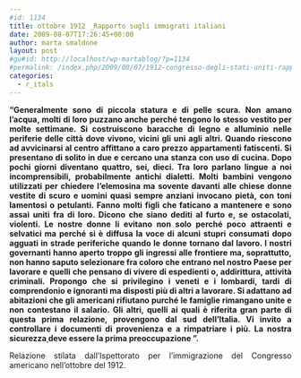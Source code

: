 ```yaml
---
#id: 1134
title: ottobre 1912 _Rapporto sugli immigrati italiani
date: 2009-08-07T17:26:45+00:00
author: marta smaldone
layout: post
#gu#id: http://localhost/wp-martablog/?p=1134
#permalink: /index.php/2009/08/07/1912-congresso-degli-stati-uniti-rapporto-sugli-immigrati-italiani/
categories:
  - r_itals
---
```

<p style="text-align: justify;">
  <strong>“Generalmente </strong><strong>sono di piccola statura e di pelle scura. Non amano l’acqua, </strong><strong>molti di loro puzzano anche perché tengono lo stesso vestito per molte settimane. Si costruiscono </strong><strong>baracche di legno e </strong><strong>alluminio nelle periferie delle città dove vivono, vicini gli uni agli altri. Quando riescono ad avvicinarsi al centro affittano a caro prezzo appartamenti fatiscenti. Si presentano di solito in due e cercano una stanza con uso di cucina. Dopo pochi giorni diventano quattro, sei, dieci. Tra loro </strong><strong>parlano lingue a noi incomprensibili, probabilmente antichi dialetti. Molti </strong><strong>bambini vengono </strong><strong>utilizzati per chiedere l’elemosina ma sovente davanti alle chiese </strong><strong>donne vestite di scuro e uomini quasi sempre anziani </strong><strong>invocano pietà, con toni lamentosi o petulanti. </strong><strong>Fanno molti figli che faticano a mantenere e sono assai uniti fra di loro. Dicono che siano </strong><strong>dediti al furto e, se ostacolati, </strong><strong>violenti. Le nostre donne li evitano non solo perché poco attraenti e selvatici ma perché si è diffusa la voce di alcuni </strong><strong>stupri consumati dopo agguati </strong><strong>in strade periferiche </strong><strong>quando le donne tornano dal lavoro. I nostri </strong><strong>governanti </strong><strong>hanno aperto troppo gli ingressi al</strong><strong>le frontiere ma, soprattutto, non hanno saputo selezionare fra coloro che entrano nel nostro Paese per lavorare e quelli che pensano di vivere di espedienti o, addirittura, </strong><strong>attività criminali. Propongo che si privilegino i veneti e i lombardi, tardi di comprendonio e ignoranti ma disposti più di altri a lavorare. Si adattano ad abitazioni che gli americani rifiutano purché le famiglie rimangano unite e non contestano il salario. Gli altri, quelli ai quali è riferita gran parte di questa prima relazione, provengono dal sud dell’Italia. </strong><strong>Vi invito a controllare i documenti di provenienza e </strong><strong>a rimpatriare i più. </strong><strong>La nostra sicurezza<a href="http://www.sinistraeliberta.it/?s=sicurezza" target="_blank"> </a>deve essere la prima preoccupazione ”.</strong>
</p>

<p style="text-align: justify;">
  Relazione stilata dall’Ispettorato per l’immigrazione del Congresso americano nell’ottobre del 1912.
</p>